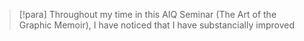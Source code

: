 > [!para]
> Throughout my time in this AIQ Seminar (The Art of the Graphic Memoir), I have noticed that I have substancially improved 